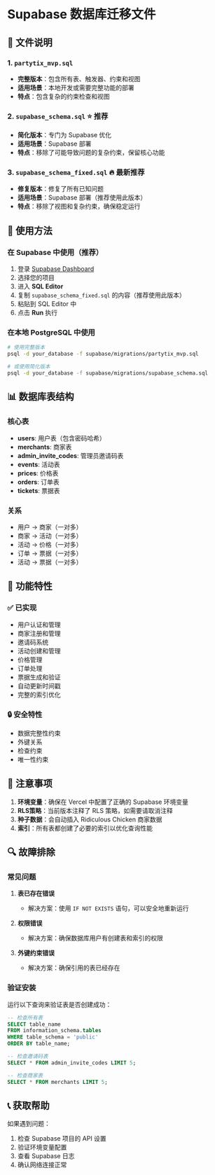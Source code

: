 # Supabase 数据库迁移文件

## 📁 文件说明

### 1. `partytix_mvp.sql`
- **完整版本**：包含所有表、触发器、约束和视图
- **适用场景**：本地开发或需要完整功能的部署
- **特点**：包含复杂的约束检查和视图

### 2. `supabase_schema.sql` ⭐ **推荐**
- **简化版本**：专门为 Supabase 优化
- **适用场景**：Supabase 部署
- **特点**：移除了可能导致问题的复杂约束，保留核心功能

### 3. `supabase_schema_fixed.sql` 🔥 **最新推荐**
- **修复版本**：修复了所有已知问题
- **适用场景**：Supabase 部署（推荐使用此版本）
- **特点**：移除了视图和复杂约束，确保稳定运行

## 🚀 使用方法

### 在 Supabase 中使用（推荐）

1. 登录 [Supabase Dashboard](https://supabase.com/dashboard)
2. 选择您的项目
3. 进入 **SQL Editor**
4. 复制 `supabase_schema_fixed.sql` 的内容（推荐使用此版本）
5. 粘贴到 SQL Editor 中
6. 点击 **Run** 执行

### 在本地 PostgreSQL 中使用

```bash
# 使用完整版本
psql -d your_database -f supabase/migrations/partytix_mvp.sql

# 或使用简化版本
psql -d your_database -f supabase/migrations/supabase_schema.sql
```

## 📊 数据库表结构

### 核心表
- **users**: 用户表（包含密码哈希）
- **merchants**: 商家表
- **admin_invite_codes**: 管理员邀请码表
- **events**: 活动表
- **prices**: 价格表
- **orders**: 订单表
- **tickets**: 票据表

### 关系
- 用户 → 商家（一对多）
- 商家 → 活动（一对多）
- 活动 → 价格（一对多）
- 订单 → 票据（一对多）
- 活动 → 票据（一对多）

## 🔧 功能特性

### ✅ 已实现
- 用户认证和管理
- 商家注册和管理
- 邀请码系统
- 活动创建和管理
- 价格管理
- 订单处理
- 票据生成和验证
- 自动更新时间戳
- 完整的索引优化

### 🔒 安全特性
- 数据完整性约束
- 外键关系
- 检查约束
- 唯一性约束

## 🚨 注意事项

1. **环境变量**：确保在 Vercel 中配置了正确的 Supabase 环境变量
2. **RLS策略**：当前版本注释了 RLS 策略，如需要请取消注释
3. **种子数据**：会自动插入 Ridiculous Chicken 商家数据
4. **索引**：所有表都创建了必要的索引以优化查询性能

## 🔍 故障排除

### 常见问题

1. **表已存在错误**
   - 解决方案：使用 `IF NOT EXISTS` 语句，可以安全地重新运行

2. **权限错误**
   - 解决方案：确保数据库用户有创建表和索引的权限

3. **外键约束错误**
   - 解决方案：确保引用的表已经存在

### 验证安装

运行以下查询来验证表是否创建成功：

```sql
-- 检查所有表
SELECT table_name 
FROM information_schema.tables 
WHERE table_schema = 'public' 
ORDER BY table_name;

-- 检查邀请码表
SELECT * FROM admin_invite_codes LIMIT 5;

-- 检查商家表
SELECT * FROM merchants LIMIT 5;
```

## 📞 获取帮助

如果遇到问题：
1. 检查 Supabase 项目的 API 设置
2. 验证环境变量配置
3. 查看 Supabase 日志
4. 确认网络连接正常